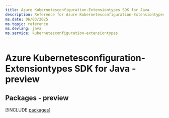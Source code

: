 ```yaml
---
title: Azure Kubernetesconfiguration-Extensiontypes SDK for Java
description: Reference for Azure Kubernetesconfiguration-Extensiontypes SDK for Java
ms.date: 06/03/2025
ms.topic: reference
ms.devlang: java
ms.service: kubernetesconfiguration-extensiontypes
---
```

# Azure Kubernetesconfiguration-Extensiontypes SDK for Java - preview
## Packages - preview
[!INCLUDE [packages](kubernetesconfiguration-extensiontypes-index.md)]